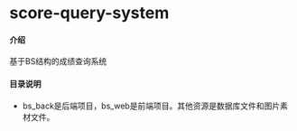 # score-query-system

#### 介绍
基于BS结构的成绩查询系统

#### 目录说明
- bs_back是后端项目，bs_web是前端项目。其他资源是数据库文件和图片素材文件。